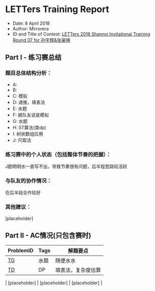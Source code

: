 
# LETTers Training Report

- Date: 8 April 2018
- Author: Mirrorera
- ID and Title of Contest: [LETTers 2018 Shannxi Invitational Training Round 07 for 孙宇辉&张昊坤 ](https://vjudge.net/contest/221157)

## Part I - 练习赛总结

### 题目总体结构分析：

- A: 
- B: 
- C: 模拟
- D: 递推，填表法
- E: 水题
- F: 据队友说是模拟
- G: 水题
- H: ST算法(类dp)
- I: 树状数组应用
- J: 尺取法

### 练习赛中的个人状态（包括整体节奏的把握）：

J题明明水一直写不出，导致节奏很有问题，后半程思路较活跃

### 与队友的协作情况：

在后半段合作较好

### 其他建议：

[placeholder]

## Part II - AC情况(只包含赛时)

| ProblemID | Tags | 解题要点 | 
| - | - | - | 
| [TG](https://vjudge.net/contest/221157#problem/G) | 水题 | 随便水水 | 
| [TD](https://vjudge.net/contest/221157#problem/D) | DP | 填表法，复杂度估算 | 

| [placeholder] | [placeholder] | [placeholder] |
